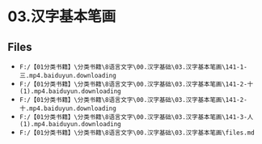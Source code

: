 # 03.汉字基本笔画

## Files

- `F:/【01分类书籍】\分类书籍\8语言文字\00.汉字基础\03.汉字基本笔画\141-1-三.mp4.baiduyun.downloading`
- `F:/【01分类书籍】\分类书籍\8语言文字\00.汉字基础\03.汉字基本笔画\141-2-十(1).mp4.baiduyun.downloading`
- `F:/【01分类书籍】\分类书籍\8语言文字\00.汉字基础\03.汉字基本笔画\141-2-十.mp4.baiduyun.downloading`
- `F:/【01分类书籍】\分类书籍\8语言文字\00.汉字基础\03.汉字基本笔画\141-3-人(1).mp4.baiduyun.downloading`
- `F:/【01分类书籍】\分类书籍\8语言文字\00.汉字基础\03.汉字基本笔画\files.md`
